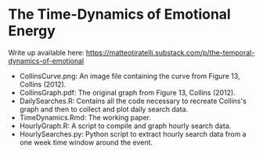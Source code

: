 # The Time-Dynamics of Emotional Energy

Write up available here: https://matteotiratelli.substack.com/p/the-temporal-dynamics-of-emotional

- CollinsCurve.png: An image file containing the curve from Figure 13, Collins (2012).
- CollinsGraph.pdf: The original graph from Figure 13, Collins (2012).
- DailySearches.R: Contains all the code necessary to recreate Collins's graph and then to collect and plot daily search data.
- TimeDynamics.Rmd: The working paper.
- HourlyGraph.R: A script to compile and graph hourly search data.
- HourlySearches.py: Python script to extract hourly search data from a one week time window around the event.
